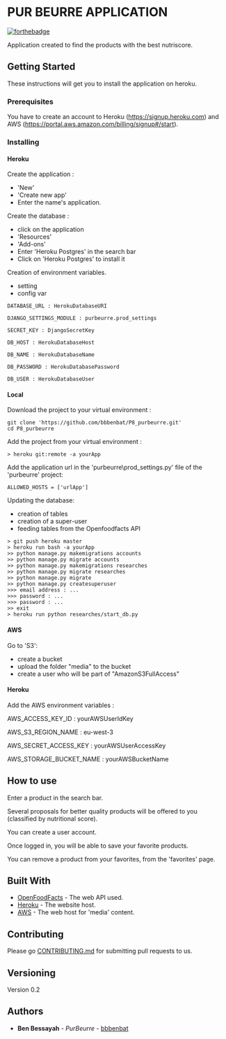 # PUR BEURRE  APPLICATION

[![forthebadge](https://forthebadge.com/images/badges/made-with-python.svg)](https://forthebadge.com)

Application created to find the products with the best nutriscore.

## Getting Started

These instructions will get you to install the application on heroku.

### Prerequisites

You have to create an account to Heroku (https://signup.heroku.com) and AWS
(https://portal.aws.amazon.com/billing/signup#/start).


### Installing

#### Heroku
Create the application :
- 'New'
- 'Create new app'
- Enter the name's application.

Create the database :
- click on the application
- 'Resources'
- 'Add-ons'
- Enter 'Heroku Postgres' in the search bar
- Click on 'Heroku Postgres' to install it

Creation of environment variables.
- setting
- config var
```
DATABASE_URL : HerokuDatabaseURI

DJANGO_SETTINGS_MODULE : purbeurre.prod_settings

SECRET_KEY : DjangoSecretKey

DB_HOST : HerokuDatabaseHost

DB_NAME : HerokuDatabaseName

DB_PASSWORD : HerokuDatabasePassword

DB_USER : HerokuDatabaseUser 
```
#### Local

Download the project to your virtual environment :
```
git clone 'https://github.com/bbbenbat/P8_purbeurre.git'
cd P8_purbeurre
```

Add the project from your virtual environment :
```
> heroku git:remote -a yourApp 
```

Add the application url in the 'purbeurre\prod_settings.py' 
file of the 'purbeurre' project:
```
ALLOWED_HOSTS = ['urlApp']
```

Updating the database:
- creation of tables
- creation of a super-user
- feeding tables from the Openfoodfacts API

```
> git push heroku master
> heroku run bash -a yourApp
>> python manage.py makemigrations accounts
>> python manage.py migrate accounts
>> python manage.py makemigrations researches
>> python manage.py migrate researches
>> python manage.py migrate
>> python manage.py createsuperuser
>>> email address : ...
>>> password : ...
>>> password : ...
>> exit
> heroku run python researches/start_db.py
```

#### AWS

Go to 'S3':
- create a bucket
- upload the folder "media" to the bucket
- create a user who will be part of "AmazonS3FullAccess"

#### Heroku

Add the AWS environment variables :

AWS_ACCESS_KEY_ID : yourAWSUserIdKey

AWS_S3_REGION_NAME : eu-west-3

AWS_SECRET_ACCESS_KEY : yourAWSUserAccessKey

AWS_STORAGE_BUCKET_NAME : yourAWSBucketName

## How to use

Enter a product in the search bar.

Several proposals for better quality products will be offered to you
(classified by nutritional score).

You can create a user account.

Once logged in, you will be able to save your favorite products.

You can remove a product from your favorites, from the 'favorites' page.

## Built With

* [OpenFoodFacts](https://wiki.openfoodfacts.org) - The web API used.
* [Heroku](https://www.heroku.com) - The website host.
* [AWS](https://aws.amazon.com) - The web host for 'media' content.

## Contributing

Please go [CONTRIBUTING.md](https://github.com/bbbenbat/purbeurre/pulls) for submitting pull requests to us.

## Versioning

Version 0.2

## Authors

* **Ben Bessayah** - *PurBeurre* - [bbbenbat](https://github.com/bbbenbat)




